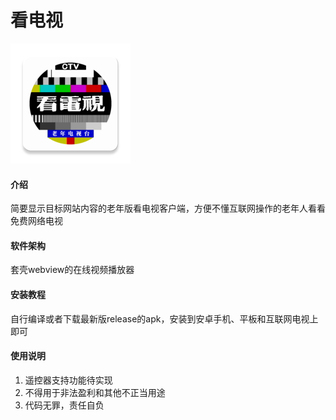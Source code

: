# 看电视
![输入图片说明](app/src/main/res/mipmap-xxxhdpi/ic_launcher.webp)
#### 介绍
简要显示目标网站内容的老年版看电视客户端，方便不懂互联网操作的老年人看看免费网络电视

#### 软件架构
套壳webview的在线视频播放器

#### 安装教程
自行编译或者下载最新版release的apk，安装到安卓手机、平板和互联网电视上即可

#### 使用说明
1.  遥控器支持功能待实现
2.  不得用于非法盈利和其他不正当用途
3.  代码无罪，责任自负

